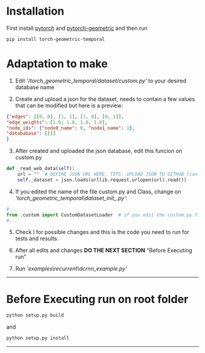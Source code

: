 
# **Installation**

First install [pytorch][pytorch-install] and [pytorch-geometric][pyg-install]
and then run

```sh
pip install torch-geometric-temporal
```

[pytorch-install]: https://pytorch.org/get-started/locally/
[pyg-install]: https://pytorch-geometric.readthedocs.io/en/latest/notes/installation.html


# **Adaptation to make**

1. Edit *'/torch_geometric_temporal/dataset/custom.py'* to your desired database name

2. Create and upload a json for the dataset, needs to contain a few values that can be modified but here is a preview:

```json
{"edges": [[0, 0], [1, 1], [1, 0], [0, 1]], 
"edge_weights": [1.0, 1.0, 1.0, 1.0],
"node_ids": {"node0_name": 0, "node1_name": 1}, 
"datababase": [[]]
}
```

3. After created and uploaded the json database, edit this funcion on custom.py
```python
def _read_web_data(self):
    url = ""  # DEFINE JSON URL HERE, TIPS: UPLOAD JSON TO GITHUB (can be on this project, path:dataset) AND COPY RAW URL+
    self._dataset = json.loads(urllib.request.urlopen(url).read())
``` 

4. If you edited the name of the file custom.py and Class, change on *'torch_geometric_temporal\dataset\__init__.py'*:

```python
#...
from .custom import CustomDatasetLoader  # if you edit the custom.py file, you need to restart the kernel and update name here
#...
```

5. Check I for possible changes and this is the code you need to run for tests and results.

6. After all edits and changes **DO THE NEXT SECTION** "Before Executing run"

7. Run *'examples\recurrent\dcrnn_example.py'*

--------------------------------------------------------------------------------

# **Before Executing run on root folder**

```sh
python setup.py build
```
and
```sh
python setup.py install
```

--------------------------------------------------------------------------------